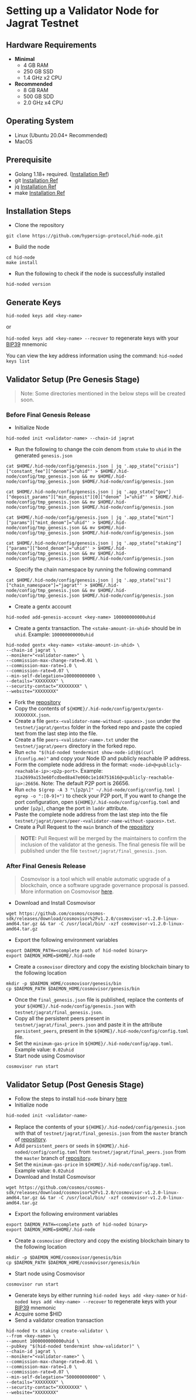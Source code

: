 # Setting up a Validator Node for Jagrat Testnet

## Hardware Requirements
* **Minimal**
    * 4 GB RAM
    * 250 GB SSD
    * 1.4 GHz x2 CPU
* **Recommended**
    * 8 GB RAM
    * 500 GB SDD
    * 2.0 GHz x4 CPU

## Operating System

- Linux (Ubuntu 20.04+ Recommended)
- MacOS

## Prerequisite

- Golang 1.18+ required. (<a href="https://go.dev/doc/install">Installation Ref</a>)
- git <a href="https://git-scm.com/book/en/v2/Getting-Started-Installing-Git">Installation Ref</a>
- jq <a href="https://lindevs.com/install-jq-on-ubuntu/">Installation Ref</a>
- make <a href="https://linuxhint.com/install-make-ubuntu/">Installation Ref</a>

## Installation Steps

- Clone the repository
```
git clone https://github.com/hypersign-protocol/hid-node.git
```

- Build the node
```
cd hid-node
make install
```

- Run the following to check if the node is successfully installed
```
hid-noded version
```

## Generate Keys

`hid-noded keys add <key-name>`

or

`hid-noded keys add <key-name> --recover` to regenerate keys with your [BIP39](https://github.com/bitcoin/bips/tree/master/bip-0039) mnemonic

You can view the key address information using the command: `hid-noded keys list`

## Validator Setup (Pre Genesis Stage)

> Note: Some directories mentioned in the below steps will be created soon.

### Before Final Genesis Release

- Initialize Node
```
hid-noded init <validator-name> --chain-id jagrat
```
- Run the following to change the coin denom from `stake` to `uhid` in the generated `genesis.json`
```
cat $HOME/.hid-node/config/genesis.json | jq '.app_state["crisis"]["constant_fee"]["denom"]="uhid"' > $HOME/.hid-node/config/tmp_genesis.json && mv $HOME/.hid-node/config/tmp_genesis.json $HOME/.hid-node/config/genesis.json
```
```
cat $HOME/.hid-node/config/genesis.json | jq '.app_state["gov"]["deposit_params"]["min_deposit"][0]["denom" ]="uhid"' > $HOME/.hid-node/config/tmp_genesis.json && mv $HOME/.hid-node/config/tmp_genesis.json $HOME/.hid-node/config/genesis.json
```
```
cat $HOME/.hid-node/config/genesis.json | jq '.app_state["mint"]["params"]["mint_denom"]="uhid"' > $HOME/.hid-node/config/tmp_genesis.json && mv $HOME/.hid-node/config/tmp_genesis.json $HOME/.hid-node/config/genesis.json
```
```
cat $HOME/.hid-node/config/genesis.json | jq '.app_state["staking"]["params"]["bond_denom"]="uhid"' > $HOME/.hid-node/config/tmp_genesis.json && mv $HOME/.hid-node/config/tmp_genesis.json $HOME/.hid-node/config/genesis.json
```
- Specify the chain namespace by running the following command
```
cat $HOME/.hid-node/config/genesis.json | jq '.app_state["ssi"]["chain_namespace"]="jagrat"' > $HOME/.hid-node/config/tmp_genesis.json && mv $HOME/.hid-node/config/tmp_genesis.json $HOME/.hid-node/config/genesis.json
```
- Create a gentx account
```
hid-noded add-genesis-account <key-name> 100000000000uhid
```
- Create a gentx transaction. The `<stake-amount-in-uhid>` should be in `uhid`. Example: `100000000000uhid`
```
hid-noded gentx <key-name> <stake-amount-in-uhid> \
--chain-id jagrat \
--moniker="<validator-name>" \
--commission-max-change-rate=0.01 \
--commission-max-rate=1.0 \
--commission-rate=0.07 \
--min-self-delegation=100000000000 \
--details="XXXXXXXX" \
--security-contact="XXXXXXXX" \
--website="XXXXXXXX"
```
- Fork the [repository](https://github.com/hypersign-protocol/networks)
- Copy the contents of `${HOME}/.hid-node/config/gentx/gentx-XXXXXXXX.json`.
- Create a file `gentx-<validator-name-without-spaces>.json` under the `testnet/jagrat/gentxs` folder in the forked repo and paste the copied text from the last step into the file.
- Create a file `peers-<validator-name>.txt` under the `testnet/jagrat/peers` directory in the forked repo.
- Run `echo "$(hid-noded tendermint show-node-id)@$(curl ifconfig.me)"` and copy your Node ID and publicly reachable IP address.
- Form the complete node address in the format: `<node-id>@<publicly-reachable-ip>:<p2p-port>`. Example: `31a2699a153e60fcdbed8a47e060c1e1d4751616@<publicly-reachable-ip>:26656`. Note: The default P2P port is 26656.
- Run `echo $(grep -A 3 "\[p2p\]" ~/.hid-node/config/config.toml | egrep -o ":[0-9]+")` to check your P2P port, If you want to change the port configuration, open `${HOME}/.hid-node/config/config.toml` and under `[p2p]`, change the port in `laddr` attribute.
- Paste the complete node address from the last step into the file `testnet/jagrat/peers/peer-<validator-name-without-spaces>.txt`.
- Create a Pull Request to the `main` branch of the [repository](https://github.com/hypersign-protocol/networks)
>**NOTE:** Pull Request will be merged by the maintainers to confirm the inclusion of the validator at the genesis. The final genesis file will be published under the file `testnet/jagrat/final_genesis.json`.

### After Final Genesis Release

> Cosmovisor is a tool which will enable automatic upgrade of a blockchain, once a software upgrade governance proposal is passed. More information on Cosmovisor [here](https://docs.cosmos.network/v0.45/run-node/cosmovisor.html).

- Download and Install Cosmovisor
```
wget https://github.com/cosmos/cosmos-sdk/releases/download/cosmovisor%2Fv1.2.0/cosmovisor-v1.2.0-linux-amd64.tar.gz && tar -C /usr/local/bin/ -xzf cosmovisor-v1.2.0-linux-amd64.tar.gz
```
- Export the following environment variables
```
export DAEMON_PATH=<complete path of hid-noded binary>
export DAEMON_HOME=$HOME/.hid-node
```
- Create a `cosmovisor` directory and copy the existing blockchain binary to the following location
```
mkdir -p $DAEMON_HOME/cosmovisor/genesis/bin
cp $DAEMON_PATH $DAEMON_HOME/cosmovisor/genesis/bin
```
- Once the `final_genesis.json` file is published, replace the contents of your `${HOME}/.hid-node/config/genesis.json` with `testnet/jagrat/final_genesis.json`.
- Copy all the persistent peers present in `testnet/jagrat/final_peers.json` and paste it in the attribute `persistent_peers`, present in the `${HOME}/.hid-node/config/config.toml` file.
- Set the `minimum-gas-price` in `${HOME}/.hid-node/config/app.toml`. Example value: `0.02uhid` 
- Start node using Cosmovisor
```sh
cosmovisor run start
```

## Validator Setup (Post Genesis Stage)

- Follow the steps to install `hid-node` binary [here](#installation-steps)
- Initialize node
```sh
hid-noded init <validator-name>
```
- Replace the contents of your `${HOME}/.hid-noded/config/genesis.json` with that of `testnet/jagrat/final_genesis.json` from the `master` branch of [repository](https://github.com/hypersign-protocol/networks).
- Add `persistent_peers` or `seeds` in `${HOME}/.hid-noded/config/config.toml` from `testnet/jagrat/final_peers.json` from the `master` branch of [repository](https://github.com/hypersign-protocol/networks).
- Set the `minimum-gas-price` in `${HOME}/.hid-node/config/app.toml`. Example value: `0.02uhid`
- Download and Install Cosmovisor
```
wget https://github.com/cosmos/cosmos-sdk/releases/download/cosmovisor%2Fv1.2.0/cosmovisor-v1.2.0-linux-amd64.tar.gz && tar -C /usr/local/bin/ -xzf cosmovisor-v1.2.0-linux-amd64.tar.gz
```
- Export the following environment variables
```
export DAEMON_PATH=<complete path of hid-noded binary>
export DAEMON_HOME=$HOME/.hid-node
```
- Create a `cosmovisor` directory and copy the existing blockchain binary to the following location
```
mkdir -p $DAEMON_HOME/cosmovisor/genesis/bin
cp $DAEMON_PATH $DAEMON_HOME/cosmovisor/genesis/bin
```
- Start node using Cosmovisor
```shell
cosmovisor run start
```
- Generate keys by either running `hid-noded keys add <key-name>` or `hid-noded keys add <key-name> --recover` to regenerate keys with your [BIP39](https://github.com/bitcoin/bips/tree/master/bip-0039) mnemonic
- Acquire some $HID
- Send a validator creation transaction
```
hid-noded tx staking create-validator \
--from <key-name> \
--amount 1000000000000uhid \
--pubkey "$(hid-noded tendermint show-validator)" \
--chain-id jagrat \
--moniker="<validator-name>" \
--commission-max-change-rate=0.01 \
--commission-max-rate=1.0 \
--commission-rate=0.07 \
--min-self-delegation="500000000000" \
--details="XXXXXXXX" \
--security-contact="XXXXXXXX" \
--website="XXXXXXXX"
```
